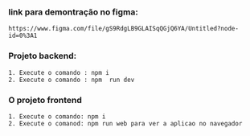 ### link para demontração no figma: 

    https://www.figma.com/file/gS9RdgLB9GLAISqQGjQ6YA/Untitled?node-id=0%3A1


### Projeto backend:
    1. Execute o comando : npm i
    2. Execute o comando : npm  run dev

### O projeto frontend
    1. Execute o comando: npm i
    2. Execute o comanod: npm run web para ver a aplicao no navegador